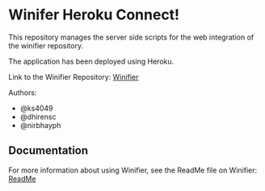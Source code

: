 # Winifer Heroku Connect!

This repository manages the server side scripts for the web integration of the winifier repository. 

The application has been deployed using Heroku. 

Link to the Winifier Repository: [Winifier](https://github.com/nirbhayph/Winifier)

Authors: 
- @ks4049
- @dhirensc
- @nirbhayph

## Documentation

For more information about using Winifier, see the ReadMe file on Winifier: [ReadMe](https://github.com/nirbhayph/Winifier/blob/checkpoint3/README.md)



